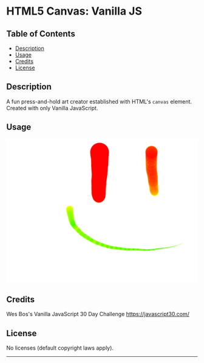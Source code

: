 # HTML5 Canvas: Vanilla JS

## Table of Contents

- [Description](#description)
- [Usage](#usage)
- [Credits](#credits)
- [License](#license)

## Description

A fun press-and-hold art creator established with HTML's `canvas` element. Created with only Vanilla JavaScript.

## Usage

![HTML5 Canvas screenshot 1](./assets/images/html5_canvas_screenshot.png)

## Credits

Wes Bos's Vanilla JavaScript 30 Day Challenge
https://javascript30.com/

## License

No licenses (default copyright laws apply).

---
